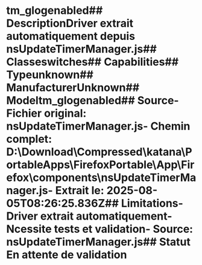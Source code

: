 # tm_glogenabled##  DescriptionDriver extrait automatiquement depuis nsUpdateTimerManager.js##  Classeswitches##  Capabilities##  Typeunknown##  ManufacturerUnknown##  Modeltm_glogenabled##  Source- **Fichier original**: nsUpdateTimerManager.js- **Chemin complet**: D:\Download\Compressed\katana\PortableApps\FirefoxPortable\App\Firefox\components\nsUpdateTimerManager.js- **Extrait le**: 2025-08-05T08:26:25.836Z##  Limitations- Driver extrait automatiquement- Ncessite tests et validation- Source: nsUpdateTimerManager.js##  Statut En attente de validation
